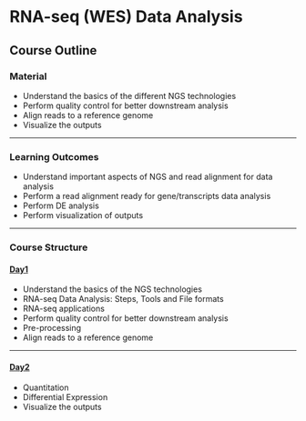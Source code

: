 # RNA-seq (WES) Data Analysis

## Course Outline
### Material

* Understand the basics of the different NGS technologies
* Perform quality control for better downstream analysis
* Align reads to a reference genome
* Visualize the outputs

***
### Learning Outcomes

* Understand important aspects of NGS and read alignment for data analysis
* Perform a read alignment ready for gene/transcripts data analysis
* Perform DE analysis
* Perform visualization of outputs

***

### Course Structure

#### [Day1](rna-seq-wes-data-analysis-day1.md)

* Understand the basics of the NGS technologies
* RNA-seq Data Analysis: Steps, Tools and File formats
* RNA-seq applications
* Perform quality control for better downstream analysis
* Pre-processing
* Align reads to a reference genome
***
#### [Day2](rna-seq-wes-data-analysis-day2.md)

* Quantitation
* Differential Expression
* Visualize the outputs
